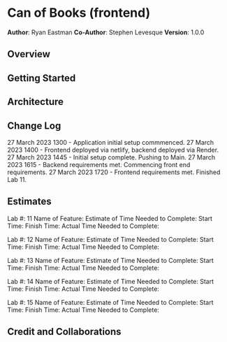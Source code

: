 # Can of Books (frontend)

**Author**: Ryan Eastman
**Co-Author**: Stephen Levesque
**Version**: 1.0.0

## Overview
<!-- Provide a high level overview of what this application is and why you are building it, beyond the fact that it's an assignment for this class. (i.e. What's your problem domain?) -->

## Getting Started
<!-- What are the steps that a user must take in order to build this app on their own machine and get it running? -->

## Architecture
<!-- Provide a detailed description of the application design. What technologies (languages, libraries, etc) you're using, and any other relevant design information. -->

## Change Log
<!-- Use this area to document the iterative changes made to your application as each feature is successfully implemented. Use time stamps. Here's an example:

01-01-2001 4:59pm - Application now has a fully-functional express server, with a GET route for the location resource. -->

27 March 2023 1300 - Application initial setup commmenced.
27 March 2023 1400 - Frontend deployed via netlify, backend deployed via Render.
27 March 2023 1445 - Initial setup complete. Pushing to Main.
27 March 2023 1615 - Backend requirements met. Commencing front end requirements.
27 March 2023 1720 - Frontend requirements met. Finished Lab 11.

## Estimates

Lab #: 11
Name of Feature:
Estimate of Time Needed to Complete:
Start Time:
Finish Time:
Actual Time Needed to Complete:

Lab #: 12
Name of Feature:
Estimate of Time Needed to Complete:
Start Time:
Finish Time:
Actual Time Needed to Complete:

Lab #: 13
Name of Feature:
Estimate of Time Needed to Complete:
Start Time:
Finish Time:
Actual Time Needed to Complete:

Lab #: 14
Name of Feature:
Estimate of Time Needed to Complete:
Start Time:
Finish Time:
Actual Time Needed to Complete:

Lab #: 15
Name of Feature:
Estimate of Time Needed to Complete:
Start Time:
Finish Time:
Actual Time Needed to Complete:

## Credit and Collaborations
<!-- Give credit (and a link) to other people or resources that helped you build this application. -->
